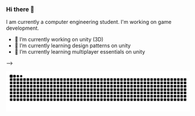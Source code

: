 ### Hi there 👋

I am currently a computer engineering student. I'm working on game development.


- 🔭 I’m currently working on unity (3D)
- 🌱 I’m currently learning design patterns on unity
- 🌱 I’m currently learning multiplayer essentials on unity

-->

![snake svg](https://github.com/alpercanboyraz/alpercanboyraz/blob/output/github-contribution-grid-snake.svg)
